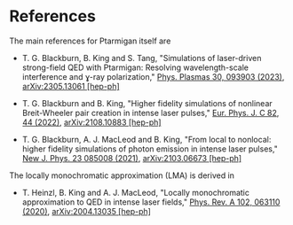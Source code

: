# References


The main references for Ptarmigan itself are

* T. G. Blackburn, B. King and S. Tang,
"Simulations of laser-driven strong-field QED with Ptarmigan: Resolving wavelength-scale interference and ɣ-ray polarization,"
[Phys. Plasmas 30, 093903 (2023)](https://doi.org/10.1063/5.0159963),
[arXiv:2305.13061 \[hep-ph\]](https://arxiv.org/abs/2305.13061)

* T. G. Blackburn and B. King,
"Higher fidelity simulations of nonlinear Breit-Wheeler pair creation in intense laser pulses,"
[Eur. Phys. J. C 82, 44 (2022)](https://doi.org/10.1140/epjc/s10052-021-09955-3),
[arXiv:2108.10883 \[hep-ph\]](https://arxiv.org/abs/2108.10883)

* T. G. Blackburn, A. J. MacLeod and B. King,
"From local to nonlocal: higher fidelity simulations of photon emission in intense laser pulses,"
[New J. Phys. 23 085008 (2021)](https://doi.org/10.1088/1367-2630/ac1bf6),
[arXiv:2103.06673 \[hep-ph\]](https://arxiv.org/abs/2103.06673)

The locally monochromatic approximation (LMA) is derived in

* T. Heinzl, B. King and A. J. MacLeod,
"Locally monochromatic approximation to QED in intense laser fields,"
[Phys. Rev. A 102, 063110 (2020)](https://doi.org/10.1103/PhysRevA.102.063110),
[arXiv:2004.13035 \[hep-ph\]](https://arxiv.org/abs/2004.13035)
